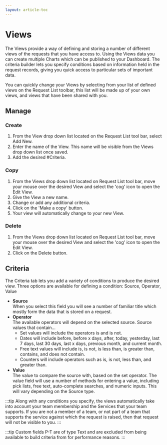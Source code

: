 ```yaml
---
layout: article-toc
---
```

# Views
The Views provide a way of defining and storing a number of different views of the requests that you have access to. Using the Views data you can create multiple Charts which can be published to your Dashboard. The criteria builder lets you specify conditions based on information held in the request records, giving you quick access to particular sets of important data.

You can quickly change your Views by selecting from your list of defined views on the Request List toolbar, this list will be made up of your own views, and views that have been shared with you.

## Manage
### Create
1. From the View drop down list located on the Request List tool bar, select Add New.
1. Enter the name of the View. This name will be visible from the Views drop down list once saved.
1. Add the desired #Criteria.

### Copy
1. From the Views drop down list located on Request List tool bar, move your mouse over the desired View and select the 'cog' icon to open the Edit View.
1. Give the View a new name.
1. Change or add any additional criteria.
1. Click on the 'Make a copy' button.
1. Your view will automatically change to your new View.

### Delete
1. From the Views drop down list located on Request List tool bar, move your mouse over the desired View and select the 'cog' icon to open the Edit View.
1. Click on the Delete button.

## Criteria
The Criteria tab lets you add a variety of conditions to produce the desired view. Three options are available for defining a condition: Source, Operator, Value

* **Source**<br>When you select this field you will see a number of familiar title which mostly form the data that is stored on a request.
* **Operator**<br>The available operators will depend on the selected source. Source values that contain...
    * Set values will include the operators is and is not.
    * Dates will include before, before x days, after, today, yesterday, last 7 days, last 30 days, last x days, previous month, and current month.
    * Free text values will include is, is not, is less than, is greater than, contains, and does not contain.
    * Counters will include operators such as is, is not, less than, and greater than.
* **Value**<br>The value to compare the source with, based on the set operator. The value field will use a number of methods for entering a value, including pick lists, free text, auto-complete searches, and numeric inputs. This will vary depending on the Source type.

:::tip
Along with any conditions you specify, the views automatically take into account your team membership and the Services that your team supports. If you are not a member of a team, or not part of a team that supports the service against which the request is raised, then that request will not be visible to you.
:::

:::tip
Custom fields P-T are of type Text and are excluded from being available to build criteria from for performance reasons.
:::

<!-- https://wiki.hornbill.com/index.php?title=Request_List_Views -->